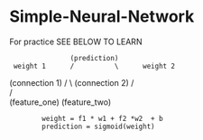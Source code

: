 # Simple-Neural-Network
For practice
SEE BELOW TO LEARN


                   (prediction)
     weight 1	   /          \	     weight 2
  (connection 1)  /			   \  (connection 2)
				 /				\
				/				 \
			(feature_one)	 (feature_two)

			weight = f1 * w1 + f2 *w2  + b
			prediction = sigmoid(weight)
